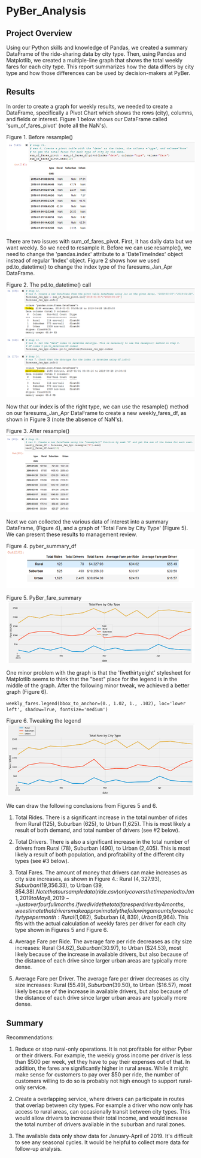 # PyBer_Analysis

## Project Overview

Using our Python skills and knowledge of Pandas, we created a summary DataFrame of the ride-sharing data by city type. Then, using Pandas and Matplotlib, we created a multiple-line graph that shows the total weekly fares for each city type. This report summarizes how the data differs by city type and how those differences can be used by decision-makers at PyBer.

## Results

In order to create a graph for weekly results, we needed to create a DataFrame, specifically a Pivot Chart which shows the rows (city), columns, and fields or interest. Figure 1 below shows our DataFrame called 'sum_of_fares_pivot' (note all the NaN's).

Figure 1. Before resample()
![PyBer_fare_summary.png](analysis/before_resample.png)

There are two issues with sum_of_fares_pivot. First, it has daily data but we want weekly. So we need to resample it. Before we can use resample(), we need to change the 'pandas.index' attribute to a 'DateTimeIndex' object instead of regular 'Index' object. Figure 2 shows how we used pd.to_datetime() to change the index type of the faresums_Jan_Apr DataFrame.

Figure 2. The pd.to_datetime() call
![PyBer_fare_summary.png](analysis/to_datetime.png)

Now that our index is of the right type, we can use the resample() method on our faresums_Jan_Apr DataFrame to create a new weekly_fares_df, as shown in Figure 3 (note the absence of NaN's).

Figure 3. After resample()
![PyBer_fare_summary.png](analysis/after_resample.png)

Next we can collected the various data of interest into a summary DataFrame, (Figure 4), and a graph of 'Total Fare by City Type' (Figure 5). We can present these results to management review.

Figure 4. pyber_summary_df
![PyBer_fare_summary.png](analysis/pyber_summary_df.png)

Figure 5. PyBer_fare_summary
![PyBer_fare_summary.png](analysis/PyBer_fare_summary.png)

One minor problem with the graph is that the 'fivethirtyeight' stylesheet for Matplotlib seems to think that the "best" place for the legend is in the middle of the graph. After the following minor tweak, we achieved a better graph (Figure 6).

```
weekly_fares.legend(bbox_to_anchor=(0., 1.02, 1., .102), loc='lower left', shadow=True, fontsize='medium')
```

Figure 6. Tweaking the legend
![PyBer_fare_summary.png](analysis/legend_tweaks.png)

We can draw the following conclusions from Figures 5 and 6.

1. Total Rides. There is a significant increase in the total number of rides from Rural (125), Suburban (625), to Urban (1,625). This is most likely a result of both demand, and total number of drivers (see #2 below).

2. Total Drivers. There is also a significant increase in the total number of drivers from Rural (78), Suburban (490), to Urban (2,405). This is most likely a result of both population, and profitability of the different city types (see #3 below).

3. Total Fares. The amount of money that drivers can make increases as city size increases, as shown in Figure 4.:  Rural ($4,327.93), Suburban ($19,356.33), to Urban ($39,854.38). Note that our sample data (ride.csv) only covers the time period to Jan 1, 2019 to May 8, 2019 -- just over four full months. If we divide the total fares per driver by 4 months, we estimate that drivers make approximately the following amounts for each city type per month: Rural ($1,082), Suburban ($4,839), Urban ($9,964). This fits with the actual calculation of weekly fares per driver for each city type shown in Figures 5 and Figure 6.

4. Average Fare per Ride. The average fare per ride decreases as city size increases: Rural ($34.62), Suburban ($30.97), to Urban ($24.53), most likely because of the increase in available drivers, but also because of the distance of each drive since larger urban areas are typically more dense.

5. Average Fare per Driver. The average fare per driver decreases as city size increases: Rural ($55.49), Suburban ($39.50), to Urban ($16.57), most likely because of the increase in available drivers, but also because of the distance of each drive since larger urban areas are typically more dense.


## Summary

 Recommendations:

 1. Reduce or stop rural-only operations. It is not profitable for either Pyber or their drivers. For example, the weekly gross income per driver is less than $500 per week, yet they have to pay their expenses out of that. In addition, the fares are significantly higher in rural areas. While it might make sense for customers to pay over $50 per ride, the number of customers willing to do so is probably not high enough to support rural-only service.

 2. Create a overlapping service, where drivers can participate in routes that overlap between city types. For example a driver who now only has access to rural areas, can occasionally transit between city types. This would allow drivers to increase their total income, and would increase the total number of drivers available in the suburban and rural zones.

 3. The available data only show data for January-April of 2019. It's difficult to see any seasonal cycles. It would be helpful to collect more data for follow-up analysis.
